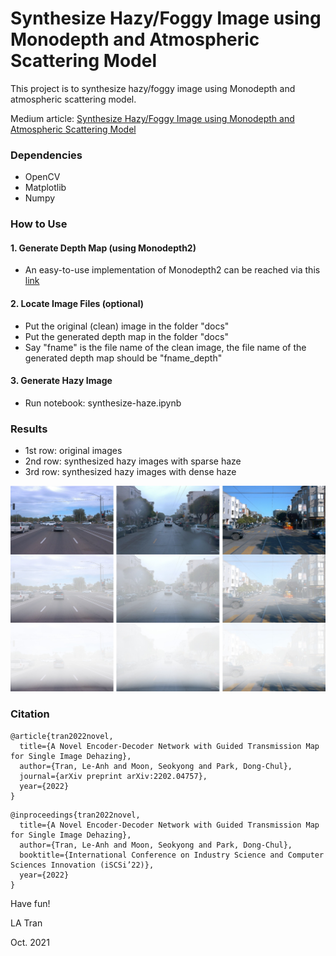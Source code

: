 # Synthesize Hazy/Foggy Image using Monodepth and Atmospheric Scattering Model

This project is to synthesize hazy/foggy image using Monodepth and atmospheric scattering model.

Medium article: [Synthesize Hazy/Foggy Image using Monodepth and Atmospheric Scattering Model](https://leanhtrann.medium.com/synthesize-hazy-foggy-image-using-monodepth-and-atmospheric-scattering-model-9850c721b74e)

### Dependencies
- OpenCV
- Matplotlib
- Numpy

### How to Use

#### 1. Generate Depth Map (using Monodepth2)
- An easy-to-use implementation of Monodepth2 can be reached via this [link](https://github.com/nianticlabs/monodepth2)

#### 2. Locate Image Files (optional)
- Put the original (clean) image in the folder "docs"
- Put the generated depth map in the folder "docs"
- Say "fname" is the file name of the clean image, the file name of the generated depth map should be "fname_depth"

#### 3. Generate Hazy Image
- Run notebook: synthesize-haze.ipynb

### Results
- 1st row: original images
- 2nd row: synthesized hazy images with sparse haze
- 3rd row: synthesized hazy images with dense haze
<img src="docs/synthesized-haze-2.png" width="900">

### Citation
```
@article{tran2022novel,
  title={A Novel Encoder-Decoder Network with Guided Transmission Map for Single Image Dehazing},
  author={Tran, Le-Anh and Moon, Seokyong and Park, Dong-Chul},
  journal={arXiv preprint arXiv:2202.04757},
  year={2022}
}
```
```
@inproceedings{tran2022novel,
  title={A Novel Encoder-Decoder Network with Guided Transmission Map for Single Image Dehazing},
  author={Tran, Le-Anh and Moon, Seokyong and Park, Dong-Chul},
  booktitle={International Conference on Industry Science and Computer Sciences Innovation (iSCSi’22)},
  year={2022}
}
```

Have fun!

LA Tran

Oct. 2021
